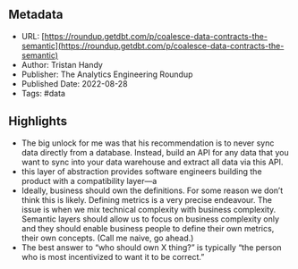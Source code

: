 ## Metadata
* URL: [https://roundup.getdbt.com/p/coalesce-data-contracts-the-semantic](https://roundup.getdbt.com/p/coalesce-data-contracts-the-semantic)
* Author: Tristan Handy
* Publisher: The Analytics Engineering Roundup
* Published Date: 2022-08-28
* Tags: #data

## Highlights
* The big unlock for me was that his recommendation is to never sync data directly from a database. Instead, build an API for any data that you want to sync into your data warehouse and extract all data via this API.
* this layer of abstraction provides software engineers building the product with a compatibility layer—a
* Ideally, business should own the definitions. For some reason we don’t think this is likely. Defining metrics is a very precise endeavour. The issue is when we mix technical complexity with business complexity. Semantic layers should allow us to focus on business complexity only and they should enable business people to define their own metrics, their own concepts. (Call me naive, go ahead.)
* The best answer to “who should own X thing?” is typically “the person who is most incentivized to want it to be correct.”
